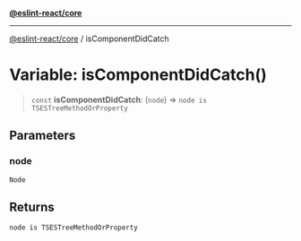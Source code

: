 [**@eslint-react/core**](../README.md)

***

[@eslint-react/core](../README.md) / isComponentDidCatch

# Variable: isComponentDidCatch()

> `const` **isComponentDidCatch**: (`node`) => `node is TSESTreeMethodOrProperty`

## Parameters

### node

`Node`

## Returns

`node is TSESTreeMethodOrProperty`

